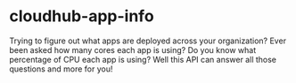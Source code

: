 # cloudhub-app-info
Trying to figure out what apps are deployed across your organization? Ever been asked how many cores each app is using? Do you know what percentage of CPU each app is using?   Well this API can answer all those questions and more for you!
